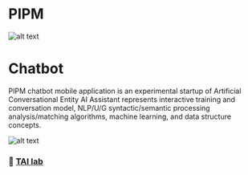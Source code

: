 # PIPM

![alt text](https://github.com/ladooniani/tailab/blob/master/assets/tai_lab_terbinari_cbm_project_logo.png)

# Chatbot

PIPM chatbot mobile application is an experimental startup of Artificial Conversational Entity AI Assistant represents interactive training and conversation model, NLP/U/G syntactic/semantic processing analysis/matching algorithms, machine learning, and data structure concepts. 

![alt text](https://github.com/ladooniani/tailab/blob/master/assets/pipm_chatbot.jpg)

### 🔬 [TAI lab](https://github.com/ladooniani/terbinari) 
